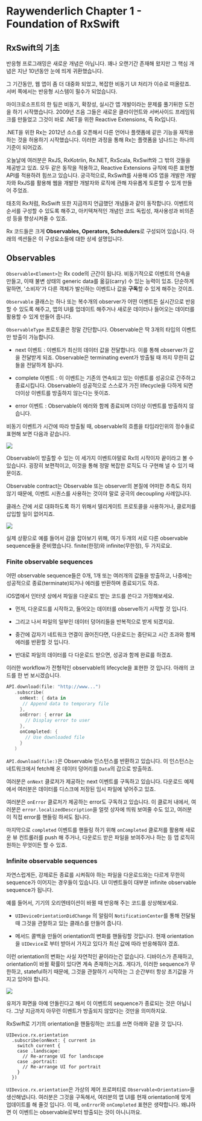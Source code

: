 # Raywenderlich Chapter 1 - Foundation of RxSwift

## RxSwift의 기초

반응형 프로그래밍은 새로운 개념은 아닙니다. 꽤나 오랜기간 존재해 왔지만 그 핵심 개념은 지난 10년동안 눈에 띄게 귀환했습니다. 

그 기간동안, 웹 앱이 좀 더 대중화 되었고, 복잡한 비동기 UI 처리가 이슈로 떠올랐죠. 서버 쪽에서는 반응형 시스템이 필수가 되었습니다. 

마이크로소프트의 한 팀은 비동기, 확장성, 실시간 앱 개발이라는 문제를 풀기뒤한 도전을 하기 시작했습니다. 2009년 즈음 그들은 새로운 클라이언트와 서버사이드 프레임워크를 만들었고 그것이 바로 .NET을 위한 Reactive Extensions, 즉 Rx입니다. 

.NET을 위한 Rx는 2012년 소스를 오픈해서 다른 언어나 플랫폼에 같은 기능을 재적용 하는 것을 허용하기 시작했습니다. 이러한 과정을 통해 Rx는 플랫폼을 넘나드는 하나의 기준이 되어갔죠. 

오늘날에 여러분은 RxJS, RxKotrlin, Rx.NET, RxScala, RxSwift와 그 밖의 것들을 제공받고 있죠. 모두 같은 동작을 적용하고, Reactive Extensions 규칙에 따른 표현형 API를 적용하려 힘쓰고 있습니다. 궁극적으로, RxSwift를 사용해 iOS 앱을 개발한 개발자와 RxJS를 활용해 웹을 개발한 개발자와 로직에 관해 자유롭게 토론할 수 있게 만들어 주었죠. 

태초의 Rx처럼, RxSwift 또한 지금까지 언급했던 개념들과 같이 동작합니다. 이벤트의 순서를 구성할 수 있도록 해주고, 아키텍쳐적인 개념인 코드 독립성, 재사용성과 비의존성 등을 향상시켜줄 수 있죠. 

Rx 코드들은 크게 <b>Observables, Operators, Schedulers</b>로 구성되어 있습니다. 아래의 섹션들은 이 구성요소들에 대한 상세 설명입니다. 

## Observables

`Observable<Element>`는 Rx code의 근간이 됩니다. 비동기적으로 이벤트의 연속을 만들고, 이때 불변 상태의 generic data를 옮길(carry) 수 있는 능력이 있죠. 단순하게 말하면, '소비자'가 다른 객체가 발신하는 이벤트나 값을 <b>구독</b>할 수 있게 해주는 것이죠. 

`Observable` 클래스는 하나 또는 복수개의 observer가 어떤 이벤트든 실시간으로 반응할 수 있도록 해주고, 앱의 UI를 업데이트 해주거나 새로운 데이터나 들어오는 데이터를 활용할 수 있게 만들어 줍니다. 

`ObservableType` 프로토콜은 정말 간단합니다. Observable은 딱 3개의 타입의 이벤트만 방출이 가능합니다.

- next 이벤트 : 이벤트가 최신의 데이터 값을 전달합니다. 이를 통해 observer가 값을 전달받게 되죠. Observable은 terminating event가 방출될 때 까지 무한히 값들을 전달하게 됩니다. 

- complete 이벤트 : 이 이벤트는 기존의 연속되고 있는 이벤트를 성공으로 간주하고 종료시킵니다. Observable이 성공적으로 스스로가 가진 lifecycle을 다하게 되면 더이상 이벤트를 방출하지 않는다는 뜻이죠. 

- error 이벤트 : Observable이 에러와 함께 종료되며 더이상 이벤트를 방출하지 않습니다. 

비동기 이벤트가 시간에 따라 방출될 때, observable의 흐름을 타임라인위의 정수들로 표현해 보면 다음과 같습니다.

![](https://assets.alexandria.raywenderlich.com/books/rxs/images/f8d3cff7dafeb96562b1d9031cf41b30959aea0c036be76b0bb03070e392fed9/original.png)

Observable이 방출할 수 있는 이 세가지 이벤트야말로 Rx의 시작이자 끝이라고 볼 수 있습니다. 굉장히 보편적이고, 이것을 통해 정말 복잡한 로직도 다 구현해 낼 수 있기 때문이죠. 

Observable contract는 Observable 또는 observer의 본질에 어떠한 추측도 하지 않기 때문에, 이벤트 시퀀스를 사용하는 것이야 말로 궁극의 decoupling 사례입니다. 

클래스 간에 서로 대화하도록 하기 위해서 델리게이트 프로토콜을 사용하거나, 클로저를 삽입할 일이 없어지죠.

![](https://assets.alexandria.raywenderlich.com/books/rxs/images/5e255ce9e0cb680c862ff81cddb3f721957ced5c1fa019660974b265367f0fd2/original.png)

실제 상황으로 예를 들어서 감을 잡아보기 위해, 여기 두개의 서로 다른 observable sequence들을 준비했습니다. finite(한정)와 infinite(무한정), 두 가지로요. 

### Finite observable sequences 

어떤 observable sequence들은 0개, 1개 또는 여러개의 값들을 방출하고, 나중에는 성공적으로 종료(terminate)되거나 에러를 반환하며 종료되기도 하죠. 

iOS앱에서 인터넷 상에서 파일을 다운로드 받는 코드를 쓴다고 가정해보세요. 

- 먼저, 다운로드를 시작하고, 들어오는 데이터를 observe하기 시작할 것 입니다.

- 그리고 나서 파일의 일부인 데이터 덩어리들을 반복적으로 받게 되겠지요.

- 중간에 갑자기 네트워크 연결이 끊어진다면, 다운로드는 중단되고 시간 초과와 함께 에러를 반환할 것 입니다. 

- 반대로 파일의 데이터를 다 다운로드 받으면, 성공과 함께 완료를 하겠죠. 

이러한 workflow가 전형적인 observable의 lifecycle을 표현한 것 입니다. 아래의 코드를 한 번 보시겠습니다.

```Swift
API.download(file: "http://www...")
   .subscribe(
     onNext: { data in
      // Append data to temporary file
     },
     onError: { error in
       // Display error to user
     },
     onCompleted: {
       // Use downloaded file
     }
   )

```

`API.download(file:)`은 Observable<Data> 인스턴스를 반환하고 있습니다. 이 인스턴스는 네트워크에서 fetch해 온 데이터 덩어리를 `Data`의 갑으로 방출하죠. 

여러분은 `onNext` 클로저가 제공하는 next 이벤트를 구독하고 있습니다. 다운로드 예제에서 여러분은 데이터를 디스크에 저장된 임시 파일에 넣어주고 있죠.

여러분은 `onError` 클로저가 제공하는 error도 구독하고 있습니다. 이 클로저 내에서, 여러분은 `error.localizedDescription`을 얼럿 상자에 띄워 보여줄 수도 있고, 여러분이 직접 error를 핸들링 하셔도 됩니다. 

마지막으로 `completed` 이벤트를 핸들링 하기 위해 `onCompleted` 클로저를 활용해 새로운 뷰 컨트롤러를 push 해 주거나, 다운로드 받은 파일을 보여주거나 하는 등 앱 로직히 원하는 무엇이든 할 수 있죠. 

### Infinite observable sequences

자연스럽게든, 강제로든 종료를 시켜줘야 하는 파일을 다운로드와는 다르게 무한히 sequence가 이어지는 경우들이 있습니다. UI 이벤트들이 대부분 infinite observable sequence가 됩니다. 

예를 들어서, 기기의 오리엔테이션이 바뀔 때 반응해 주는 코드를 상상해보세요. 

- `UIDeviceOrientationDidChange` 의 알림이 `NotificationCenter`를 통해 전달될 때 그것을 관찰하고 있는 클래스를 만들어 줍니다. 

- 메서드 콜백을 만들어 orientation의 변화를 핸들링할 것입니다. 현재 orientation을 `UIDevice`로 부터 받아서 가지고 있다가 최신 값에 따라 반응해줘야 겠죠. 

이런 orientation의 변화는 사실 자연적인 끝이라는건 없습니다. 디바이스가 존재하고, orientation이 바뀔 확률이 있다면 계속 존재하는거죠. 게다가, 이러한 sequence가 무한하고, stateful하기 때문에, 그것을 관찰하기 시작하는 그 순간부터 항상 초기값을 가지고 있어야 합니다. 

![](https://assets.alexandria.raywenderlich.com/books/rxs/images/37f39e4b50e8f7ba826a8fd6c8293695a8bb55e51a4c9a15b8a9e1590fd0c20a/original.png)

유저가 화면을 아예 안돌린다고 해서 이 이벤트의 sequence가 종료되는 것은 아닙니다. 그냥 지금까지 아무런 이벤트가 방출되지 않았다는 것만을 의미하지요. 

RxSwift로 기기의 orientation을 핸들링하는 코드를 쓰면 아래와 같을 것 입니다. 

```Swfit
UIDevice.rx.orientation
  .subscribe(onNext: { current in
    switch current {
    case .landscape:
      // Re-arrange UI for landscape
    case .portrait:
      // Re-arrange UI for portrait
    }
  })

```

`UIDevice.rx.orientation`은 가상의 제어 프로퍼티로 `Observable<Orientation>`을 생산해냅니다. 여러분은 그것을 구독해서, 여러분의 앱 UI를 현재 orientation에 맞게 업데이트를 해 줄것 입니다. 이 때, `onError`와 `onCompleted` 표현은 생략합니다. 왜냐하면 이 이벤트는 observable로부터 방출되는 것이 아니니까요. 


